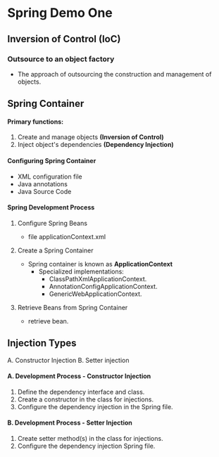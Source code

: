 # Spring Demo One 

## Inversion of Control (IoC)

### Outsource to an object factory
- The approach of outsourcing the construction and management of objects.

## Spring Container

#### Primary functions:
1. Create and manage objects **(Inversion of Control)**
2. Inject object's dependencies **(Dependency Injection)**

#### Configuring Spring Container

- XML configuration file
- Java annotations 
- Java Source Code

#### Spring Development Process

1. Configure Spring Beans
	- file applicationContext.xml

2. Create a Spring Container
	- Spring container is known as **ApplicationContext**
		- Specialized implementations: 
			- ClassPathXmlApplicationContext.
			- AnnotationConfigApplicationContext.
			- GenericWebApplicationContext.

3. Retrieve Beans from Spring Container
	- retrieve bean.

## Injection Types
A. Constructor Injection
B. Setter injection


#### A. Development Process - Constructor Injection
1. Define the dependency interface and class.
2. Create a constructor in the class for injections.
3. Configure the dependency injection in the Spring file.

#### B. Development Process - Setter Injection
1. Create setter method(s) in the class for injections.
2. Configure the dependency injection Spring file.



